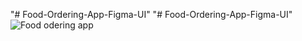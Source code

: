 "# Food-Ordering-App-Figma-UI" 
"# Food-Ordering-App-Figma-UI" 
![Food odering app](https://github.com/Dulanjana911/Nike-web-Figma-UI/assets/89074325/a028a459-0199-4e7d-be2b-1da7e08fd0dc)
